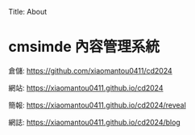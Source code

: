 Title: About

# cmsimde 內容管理系統

倉儲: <a href="https://github.com/xiaomantou0411/cd2024">https://github.com/xiaomantou0411/cd2024</a>

網站: <a href="https://xiaomantou0411.github.io/cd2024">https://xiaomantou0411.github.io/cd2024</a>

簡報: <a href="https://xiaomantou0411.github.io/cd2024/reveal">https://xiaomantou0411.github.io/cd2024/reveal</a>

網誌: <a href="https://xiaomantou0411.github.io/cd2024/blog">https://xiaomantou0411.github.io/cd2024/blog</a>








